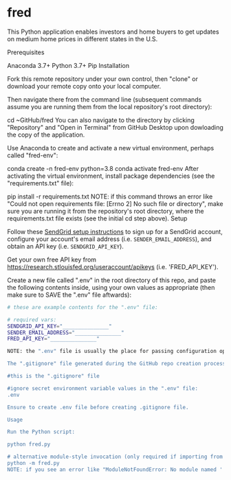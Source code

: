 # fred

This Python application enables investors and home buyers to get updates on medium home prices in different states in the U.S. 

Prerequisites

Anaconda 3.7+
Python 3.7+
Pip
Installation

Fork this remote repository under your own control, then "clone" or download your remote copy onto your local computer.

Then navigate there from the command line (subsequent commands assume you are running them from the local repository's root directory):

cd ~GitHub/fred
You can also navigate to the directory by clicking "Repository" and "Open in Terminal" from GitHub Desktop upon dowloading the copy of the application.

Use Anaconda to create and activate a new virtual environment, perhaps called "fred-env":

conda create -n fred-env python=3.8
conda activate fred-env
After activating the virtual environment, install package dependencies (see the "requirements.txt" file):

pip install -r requirements.txt
NOTE: if this command throws an error like "Could not open requirements file: [Errno 2] No such file or directory", make sure you are running it from the repository's root directory, where the requirements.txt file exists (see the initial cd step above).
Setup

Follow these [SendGrid setup instructions](https://github.com/prof-rossetti/intro-to-python/blob/master/notes/python/packages/sendgrid.md#setup) to sign up for a SendGrid account, configure your account's email address (i.e. `SENDER_EMAIL_ADDRESS`), and obtain an API key (i.e. `SENDGRID_API_KEY`).

Get your own free API key from https://research.stlouisfed.org/useraccount/apikeys (i.e. 'FRED_API_KEY').

Create a new file called ".env" in the root directory of this repo, and paste the following contents inside, using your own values as appropriate (then make sure to SAVE the ".env" file aftwards):

```sh
# these are example contents for the ".env" file:

# required vars:
SENDGRID_API_KEY="_______________"
SENDER_EMAIL_ADDRESS="_______________"
FRED_API_KEY="_______________"

NOTE: the ".env" file is usually the place for passing configuration options and secret credentials, so as a best practice we don't upload this file to version control (which is accomplished via a corresponding entry in the ".gitignore" file). This means we need to instruct each person who uses our code needs to create their own local ".env" file. 

The ".gitignore" file generated during the GitHub repo creation process should already do this, otherwise you can create your own ".gitignore" file and place inside the following contents:

#this is the ".gitignore" file

#ignore secret environment variable values in the ".env" file:
.env

Ensure to create .env file before creating .gitignore file.

Usage

Run the Python script:

python fred.py

# alternative module-style invocation (only required if importing from one file to another):
python -m fred.py
NOTE: if you see an error like "ModuleNotFoundError: No module named '...'", it's because the given package isn't installed, so run the pip command above to ensure that package has been installed into the virtual environment.